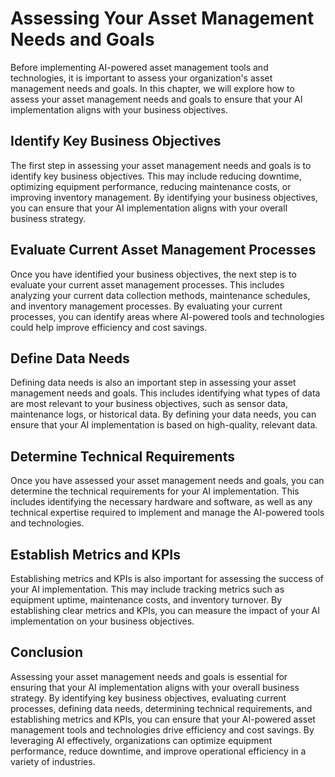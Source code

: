 Assessing Your Asset Management Needs and Goals
=============================================================================================================================

Before implementing AI-powered asset management tools and technologies, it is important to assess your organization's asset management needs and goals. In this chapter, we will explore how to assess your asset management needs and goals to ensure that your AI implementation aligns with your business objectives.

Identify Key Business Objectives
--------------------------------

The first step in assessing your asset management needs and goals is to identify key business objectives. This may include reducing downtime, optimizing equipment performance, reducing maintenance costs, or improving inventory management. By identifying your business objectives, you can ensure that your AI implementation aligns with your overall business strategy.

Evaluate Current Asset Management Processes
-------------------------------------------

Once you have identified your business objectives, the next step is to evaluate your current asset management processes. This includes analyzing your current data collection methods, maintenance schedules, and inventory management processes. By evaluating your current processes, you can identify areas where AI-powered tools and technologies could help improve efficiency and cost savings.

Define Data Needs
-----------------

Defining data needs is also an important step in assessing your asset management needs and goals. This includes identifying what types of data are most relevant to your business objectives, such as sensor data, maintenance logs, or historical data. By defining your data needs, you can ensure that your AI implementation is based on high-quality, relevant data.

Determine Technical Requirements
--------------------------------

Once you have assessed your asset management needs and goals, you can determine the technical requirements for your AI implementation. This includes identifying the necessary hardware and software, as well as any technical expertise required to implement and manage the AI-powered tools and technologies.

Establish Metrics and KPIs
--------------------------

Establishing metrics and KPIs is also important for assessing the success of your AI implementation. This may include tracking metrics such as equipment uptime, maintenance costs, and inventory turnover. By establishing clear metrics and KPIs, you can measure the impact of your AI implementation on your business objectives.

Conclusion
----------

Assessing your asset management needs and goals is essential for ensuring that your AI implementation aligns with your overall business strategy. By identifying key business objectives, evaluating current processes, defining data needs, determining technical requirements, and establishing metrics and KPIs, you can ensure that your AI-powered asset management tools and technologies drive efficiency and cost savings. By leveraging AI effectively, organizations can optimize equipment performance, reduce downtime, and improve operational efficiency in a variety of industries.
